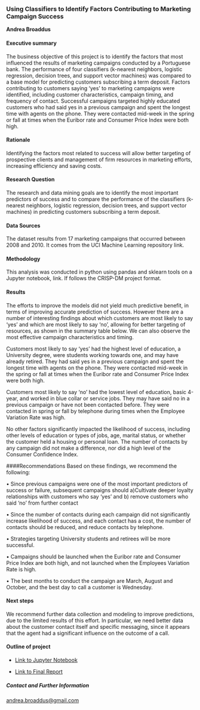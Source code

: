 ### Using Classifiers to Identify Factors Contributing to Marketing Campaign Success

**Andrea Broaddus**

#### Executive summary
The business objective of this project is to identify the factors that most influenced the results of marketing campaigns conducted by a Portuguese bank. The performance of four classifiers (k-nearest neighbors, logistic regression, decision trees, and support vector machines) was compared to a base model for predicting customers subscribing a term deposit. Factors contributing to customers saying ‘yes’ to marketing campaigns were identified, including customer characteristics, campaign timing, and frequency of contact. Successful campaigns targeted highly educated customers who had said yes in a previous campaign and spent the longest time with agents on the phone. They were contacted mid-week in the spring or fall at times when the Euribor rate and Consumer Price Index were both high.  

#### Rationale
Identifying the factors most related to success will allow better targeting of prospective clients and management of firm resources in marketing efforts, increasing efficiency and saving costs.

#### Research Question
The research and data mining goals are to identify the most important predictors of success and to compare the performance of the classifiers (k-nearest neighbors, logistic regression, decision trees, and support vector machines) in predicting customers subscribing a term deposit.

#### Data Sources
The dataset results from 17 marketing campaigns that occurred between 2008 and 2010. It comes from the UCI Machine Learning repository link. 

#### Methodology
This analysis was conducted in python using pandas and sklearn tools on a Jupyter notebook, link. If follows the CRISP-DM project format.

#### Results
The efforts to improve the models did not yield much predictive benefit, in terms of improving accurate prediction of success. However there are a number of interesting findings about which customers are most likely to say ‘yes’ and which are most likely to say ‘no’, allowing for better targeting of resources, as shown in the summary table below. We can also observe the most effective campaign characteristics and timing.

Customers most likely to say ‘yes’ had the highest level of education, a University degree, were students working towards one, and may have already retired. They had said yes in a previous campaign and spent the longest time with agents on the phone. They were contacted mid-week in the spring or fall at times when the Euribor rate and Consumer Price Index were both high.

Customers most likely to say ‘no’ had the lowest level of education, basic 4-year, and worked in blue collar or service jobs. They may have said no in a previous campaign or have not been contacted before. They were contacted in spring or fall by telephone during times when the Employee Variation Rate was high.

No other factors significantly impacted the likelihood of success, including other levels of education or types of jobs, age, marital status, or whether the customer held a housing or personal loan. The number of contacts by any campaign did not make a difference, nor did a high level of the Consumer Confidence Index.

####Recommendations
Based on these findings, we recommend the following:

• Since previous campaigns were one of the most important predictors of success or failure, subsequent campaigns should a)Cultivate deeper loyalty relationships with customers who say ‘yes’ and b) remove customers who said ‘no’ from further contact

• Since the number of contacts during each campaign did not significantly increase likelihood of success, and each contact has a cost, the number of contacts should be reduced, and reduce contacts by telephone.

• Strategies targeting University students and retirees will be more successful.

• Campaigns should be launched when the Euribor rate and Consumer Price Index are both high, and not launched when the Employees Variation Rate is high.

• The best months to conduct the campaign are March, August and October, and the best day to call a customer is Wednesday.

#### Next steps
We recommend further data collection and modeling to improve predictions, due to the limited results of this effort. In particular, we need better data about the customer contact itself and specific messaging, since it appears that the agent had a significant influence on the outcome of a call.

#### Outline of project

- [Link to Jupyter Notebook](https://github.com/abroaddus/AI-ML-Professional-Portfolio/blob/main/17%20Marketing%20Campaign%20Predictions/Marketing_Campaign_Predictions.ipynb)

- [Link to Final Report](https://github.com/abroaddus/AI-ML-Professional-Portfolio/blob/main/17%20Marketing%20Campaign%20Predictions/Marketing_Campaign_Predictions_Summary_Findings.pdf)


##### Contact and Further Information
andrea.broaddus@gmail.com